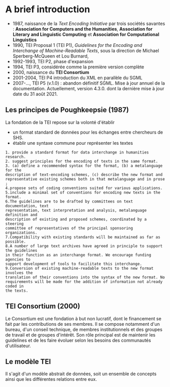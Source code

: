# A brief introduction

- 1987, naissance de la *Text Encoding Initiative* par trois sociétés savantes :
**Association for Computers and the Humanities**, **Association for Literary and
Linguistic Computing** et **Association for Computational Linguistics**
- 1990, TEI Proposal 1 (TEI P1), *Guidelines for the Encoding and Interchange of
Machine-Readable Texts*, sous la direction de Michael Sperberg-McQueen et Lou Burnard,
- 1992-1993, TEI P2, phase d'expansion
- 1994, TEI P3, considérée comme la première version complète
- 2000, naissance du **TEI Consortium**
- 2001-2004, TEI P4 introduction du XML en parallèle du SGML
- 2007-..., TEI P5 (v.1.0) : abandon définitif SGML. Mise à jour annuel de la documentation. Actuellement, version 4.3.0. dont la dernière mise à jour date du 31 août 2021.

## Les principes de Poughkeepsie (1987)
La fondation de la TEI repose sur la volonté d'établir
- un format standard de données pour les échanges entre chercheurs de SHS.
- établir une syntaxe commune pour représenter les textes

```
1. provide a standard format for data interchange in humanities research.
2. suggest principles for the encoding of texts in the same format.
3. (a) define a recommended syntax for the format, (b) a metalanguage for the
description of text-encoding schemes, (c) describe the new format and
representative existing schemes both in that metalanguage and in prose ;
4.propose sets of coding conventions suited for various applications.
5.include a minimal set of conventions for encoding new texts in the format.
6.The guidelines are to be drafted by committees on text documentation, text
representation, text interpretation and analysis, metalanguage definition and
description of existing and proposed schemes, coordinated by a steering
committee of representatives of the principal sponsoring organizations.
7.Compatibility with existing standards will be maintained as far as possible.
8.A number of large text archives have agreed in principle to support the guidelines
in their function as an interchange format. We encourage funding agencies to
support development of tools to facilitate this interchange.
9.Conversion of existing machine-readable texts to the new format involves the
translation of their conventions into the syntax of the new format. No
requirements will be made for the addition of information not already coded in
the texts.
```

## TEI Consortium (2000)
Le Consortium est une fondation à but non lucratif, dont le financement se fait par les contributions de ses membres. Il se compose notamment d'un bureau, d'un conseil technique, de membres institutionnels et des groupes de travail et de groupes d'intérêt.
Son rôle principal est de maintenir les guidelines et de les faire évoluer selon les besoins des communautés d'utilisateur.

## Le modèle TEI
Il s'agit d'un modèle abstrait de données, soit un ensemble de concepts ainsi que les différentes relations entre eux. 
